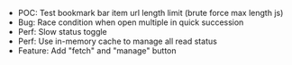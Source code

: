 - POC: Test bookmark bar item url length limit (brute force max length js)
- Bug: Race condition when open multiple in quick succession
- Perf: Slow status toggle
- Perf: Use in-memory cache to manage all read status
- Feature: Add "fetch" and "manage" button
